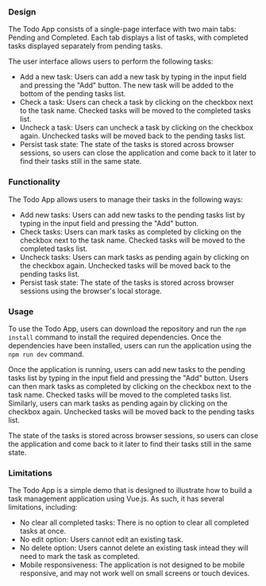 
### Design

The Todo App consists of a single-page interface with two main tabs: Pending and Completed. Each tab displays a list of tasks, with completed tasks displayed separately from pending tasks.

The user interface allows users to perform the following tasks:

* Add a new task: Users can add a new task by typing in the input field and pressing the "Add" button. The new task will be added to the bottom of the pending tasks list.
* Check a task: Users can check a task by clicking on the checkbox next to the task name. Checked tasks will be moved to the completed tasks list.
* Uncheck a task: Users can uncheck a task by clicking on the checkbox again. Unchecked tasks will be moved back to the pending tasks list.
* Persist task state: The state of the tasks is stored across browser sessions, so users can close the application and come back to it later to find their tasks still in the same state.

### Functionality

The Todo App allows users to manage their tasks in the following ways:

* Add new tasks: Users can add new tasks to the pending tasks list by typing in the input field and pressing the "Add" button.
* Check tasks: Users can mark tasks as completed by clicking on the checkbox next to the task name. Checked tasks will be moved to the completed tasks list.
* Uncheck tasks: Users can mark tasks as pending again by clicking on the checkbox again. Unchecked tasks will be moved back to the pending tasks list.
* Persist task state: The state of the tasks is stored across browser sessions using the browser's local storage.

### Usage

To use the Todo App, users can download the repository and run the `npm install` command to install the required dependencies. Once the dependencies have been installed, users can run the application using the `npm run dev` command.

Once the application is running, users can add new tasks to the pending tasks list by typing in the input field and pressing the "Add" button. Users can then mark tasks as completed by clicking on the checkbox next to the task name. Checked tasks will be moved to the completed tasks list. Similarly, users can mark tasks as pending again by clicking on the checkbox again. Unchecked tasks will be moved back to the pending tasks list.

The state of the tasks is stored across browser sessions, so users can close the application and come back to it later to find their tasks still in the same state.

### Limitations

The Todo App is a simple demo that is designed to illustrate how to build a task management application using Vue.js. As such, it has several limitations, including:

* No clear all completed tasks: There is no option to clear all completed tasks at once.
* No edit option: Users cannot edit an existing task.
* No delete option: Users cannot delete an existing task intead they will need to mark the task as completed.
* Mobile responsiveness: The application is not designed to be mobile responsive, and may not work well on small screens or touch devices.
